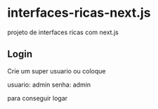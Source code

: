 # interfaces-ricas-next.js
projeto de interfaces ricas com next.js

## Login
Crie um super usuario ou coloque

usuario: admin
senha: admin

para conseguir logar
